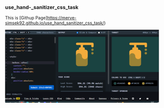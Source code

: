 ### use_hand-_sanitizer_css_task
This is [Githup Page]https://merve-simsek92.github.io/use_hand_sanitizer_css_task/)

![Screenshot](./image/IMG_20221112_143153.png)